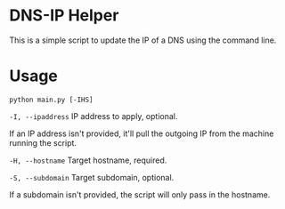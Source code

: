 # DNS-IP Helper

This is a simple script to update the IP of a DNS using the command line.

# Usage

`python main.py [-IHS]`

`-I, --ipaddress`
IP address to apply, optional.

If an IP address isn't provided, it'll pull the outgoing IP from the machine running the script.

`-H, --hostname`
Target hostname, required.

`-S, --subdomain`
Target subdomain, optional.

If a subdomain isn't provided, the script will only pass in the hostname.
